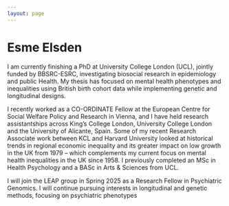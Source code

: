 ```yaml
---
layout: page
---
```


# Esme Elsden

I am currently finishing a PhD at University College London (UCL), jointly funded by BBSRC-ESRC, investigating biosocial research in epidemiology and public Health. My thesis has focused on mental health phenotypes and inequalities using British birth cohort data while implementing genetic and longitudinal designs. 

I recently worked as a CO-ORDINATE Fellow at the European Centre for Social Welfare Policy and Research in Vienna, and I have held research assistantships across King’s College London, University College London and the University of Alicante, Spain. Some of my recent Research Associate work between KCL and Harvard University looked at historical trends in regional economic inequality and its greater impact on low growth in the UK from 1979 – which complements my current focus on mental health inequalities in the UK since 1958. I previously completed an MSc in Health Psychology and a BASc in Arts & Sciences from UCL. 

I will join the LEAP group in Spring 2025 as a Research Fellow in Psychiatric Genomics. I will continue pursuing interests in longitudinal and genetic methods, focusing on psychiatric phenotypes